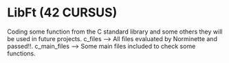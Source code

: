 # LibFt (42 CURSUS)
Coding some function from the C standard library and some others they will be used in future projects.
c_files --> All files evaluated by Norminette and passed!!.
c_main_files --> Some main files included to check some functions.
